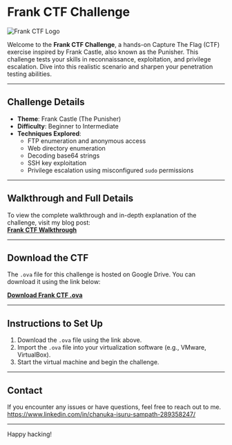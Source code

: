 # Frank CTF Challenge

![Frank CTF Logo](images/frank-ctf-logo.jpg "Frank CTF Logo")

Welcome to the **Frank CTF Challenge**, a hands-on Capture The Flag (CTF) exercise inspired by Frank Castle, also known as the Punisher. This challenge tests your skills in reconnaissance, exploitation, and privilege escalation. Dive into this realistic scenario and sharpen your penetration testing abilities.

---

## Challenge Details
- **Theme**: Frank Castle (The Punisher)
- **Difficulty**: Beginner to Intermediate
- **Techniques Explored**:
  - FTP enumeration and anonymous access
  - Web directory enumeration
  - Decoding base64 strings
  - SSH key exploitation
  - Privilege escalation using misconfigured `sudo` permissions

---

## Walkthrough and Full Details

To view the complete walkthrough and in-depth explanation of the challenge, visit my blog post:  
[**Frank CTF Walkthrough**](https://medium.com/@chanuka1/frank-8ee9dcc6ed93)

---

## Download the CTF
The `.ova` file for this challenge is hosted on Google Drive. You can download it using the link below:

[**Download Frank CTF .ova**](https://drive.google.com/drive/folders/15S0CmM3TCjdWbcC1Z7FIbW4_jv8eUKIy?usp=sharing)

---

## Instructions to Set Up
1. Download the `.ova` file using the link above.
2. Import the `.ova` file into your virtualization software (e.g., VMware, VirtualBox).
3. Start the virtual machine and begin the challenge.

---

## Contact
If you encounter any issues or have questions, feel free to reach out to me.
https://www.linkedin.com/in/chanuka-isuru-sampath-289358247/

---

Happy hacking!







